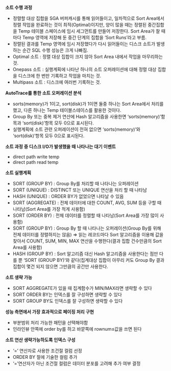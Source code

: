**소트 수행 과정**

- 정렬할 대상 집합을 SGA 버퍼캐시를 통해 읽어들이고, 일차적으로 Sort Area에서 정렬 작업을 완료하는 것이 최적(Optimal)이지만, 양이 많을 때는 정렬된 중간집합을 Temp 테이블 스페이스에 임시 세그먼트를 만들어 저장한다. Sort Area가 찰 때마다 Temp 영역에 저장해 둔 중간 단계의 집합을 ‘Sort Runs’라고 부름.
- 정렬된 결과를 Temp 영역에 임시 저장했다가 다시 읽어들이는 디스크 소트가 발생하는 순간 SQL 수행 성능은 크게 나빠짐.
- Optimal 소트 : 정렬 대상 집합이 크지 않아 Sort Area 내에서 작업을 마무리하는 것.
- Onepass 소트 : 실행계획에 나타난 하나의 소트 오퍼레이션에 대해 정렬 대상 집합을 디스크에 한 번만 기록하고 작업을 마치는 것.
- Multipass 소트 : 디스크에 여러번 기록하는 것.

**AutoTrace를 통한 소트 오퍼레이션 분석**

- sorts(memory)가 1이고, sort(disk)가 1이면 둘중 하나는 Sort Area에서 처리를 했고, 다른 하나는 Temp 테이블스테이스를 활용한 것이다.
- Group By 또는 중복 제거 연산에 Hash 알고리즘을 사용한면 ‘sorts(memory)’함목과 ‘sort(disk)’항목 모두 0으로 표시된다.
- 실행계획에 소트 관련 오퍼레이션이 전혀 없으면 ‘sorts(memory)’와 ‘sort(disk)’항목 모두 0으로 표시된다.

**소트 과정 중 디스크 I/O가 발생했을 때 나타나는 대기 이벤트**

- direct path write temp
- direct path read temp

**소트 실행계획**

- SORT (GROUP BY) : Group By를 처리할 때 나타나는 오퍼레이션
- SORT (UNIQUE) : DISTINCT 또는 UNIQUE 연산을 처리 할 때 나타남
- HASH (UNIQUE) : ORDER BY가 없었으면 나타날 수 있음
- SORT (AGGREGATE) : 전체 데이터에 대한 COUNT, AVG, SUM 등을 구할 때 나타남(Sort Area를 가장 적게 사용함)
- SORT (ORDER BY) : 전체 데이터를 정렬할 때 나타남(Sort Area를 가장 많이 사용함)
- SORT (GROUP BY) : Group By 할 때 나타나는 오퍼레이션(Group By를 위해 전체 데이터를 정렬하지는 않음) ⇒ 읽는 레코드마다 Sort 알고리즘을 이용해 값을 찾아서 COUNT, SUM, MIN, MAX 연산을 수행한다(결과 집합 건수만큼의 Sort Area를 사용함)
- HASH (GROUP BY) : Sort 알고리즘 대신 Hash 알고리즘을 사용한다는 점만 다를 뿐 ‘SORT (GROUP BY)’와 같다(집계대상 집합이 아무리 커도 Group By 결과 집합이 몇건 되지 않으면 그만큼의 공간만 사용한다.

**소트 생략 가능**

- SORT AGGREGATE가 있을 때 집계함수가 MIN/MAX라면 생략할 수 있다
- SORT ORDER BY는 인덱스를 잘 구성하면 생략할 수 있다
- SORT GROUP BY도 인덱스를 잘 구성하면 생략할 수 있다

**성능 측면에서 가장 효과적으로 페이징 처리 구현**

- 부분범위 처리 가능한 패턴을 선택해야함
- 인라인뷰 안쪽에 order by를 하고 바깥쪽에 rownum≤값을 쓰면 된다

**소트 연산 생략가능하도록 인덱스 구성**

- ‘=’ 연산자로 사용한 조건절 컬럼 선정
- ORDER BY 절에 기술한 컬럼 추가
- ‘=’연산자가 아닌 조건절 컬럼은 데이터 분포를 고려해 추가 여부 결정